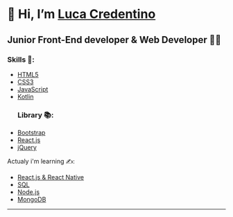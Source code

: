 <h1>👋 Hi, I’m <a href="https://github.com/Luca-Credentino">Luca Credentino</a></h1> 
   <h2>Junior Front-End developer & Web Developer 👨‍💻 </h2>
  <h3>Skills 📝:</h3>
 <ul>
  <li>
    <a href="https://www.w3.org/MarkUp/html3/intro.html">HTML5</a>
  </li>
    <li>
     <a href="https://www.w3schools.com/css/">CSS3</a>
  </li>
  <li>
    <a href="https://www.javascript.com/">JavaScript</a>
  </li>
  <li>
<a href="https://developer.android.com/kotlin?gclid=CjwKCAjwruSHBhAtEiwA_qCpppipq6HfkOgEkfubgxEEUQAKqUZqOuafkeAjh6A8dDxeB9imK6n3bBoC0nIQAvD_BwE&gclsrc=aw.ds">Kotlin</a>
  </li>
  <h3>Library 📚:</h3>
  <li>
    <a href="https://getbootstrap.com/">Bootstrap</a>
  </li>
  <li>
      <a href="https://reactjs.org/">React.js</a>
 </li>
   <li>
    <a href="https://jquery.com/">jQuery</a>
  </li>
</ul
 <h3>Actualy i'm learning ✍️:</h3>
 <ul>
 <li>
 <a href="https://reactnative.dev/">React.js & React Native</a>
  </li>
      <li>
   <a href="https://en.wikipedia.org/wiki/SQL">SQL</a>
      </li>
       <li>
  <a href="https://nodejs.org/en/">Node.js</a>
      </li>
 <li>
    <a href="https://www.mongodb.com/cloud/atlas/lp/try2?utm_source=google&utm_campaign=gs_emea_italy_search_core_brand_atlas_desktop&utm_term=mongo%20db&utm_medium=cpc_paid_search&utm_ad=e&utm_ad_campaign_id=12212624533&gclid=CjwKCAjwruSHBhAtEiwA_qCppn8y9nOH0xqKBzRF8vJ10VVgnYs7eDDFUvJ58rE9J8aa6xmnwOyw1xoCZA0QAvD_BwE">MongoDB</a>
 </li>
     </ul>
     <hr>
<!---
Luca-Credentino/Luca-Credentino is a ✨ special ✨ repository because its `README.md` (this file) appears on your GitHub profile.
You can click the Preview link to take a look at your changes.
--->
